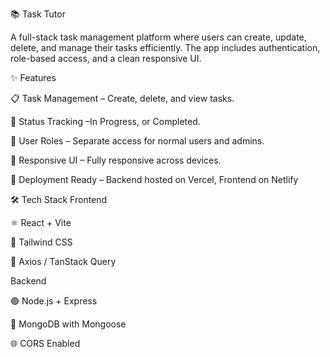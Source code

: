📚 Task Tutor

A full-stack task management platform where users can create, update, delete, and manage their tasks efficiently. The app includes authentication, role-based access, and a clean responsive UI.

✨ Features


📋 Task Management – Create, delete, and view tasks.

🎯 Status Tracking –In Progress, or Completed.

👥 User Roles – Separate access for normal users and admins.

📱 Responsive UI – Fully responsive across devices.

🚀 Deployment Ready – Backend hosted on Vercel, Frontend on Netlify

🛠️ Tech Stack
Frontend

⚛️ React + Vite

🎨 Tailwind CSS

🔄 Axios / TanStack Query

Backend

🟢 Node.js + Express

🍃 MongoDB with Mongoose

🌐 CORS Enabled
